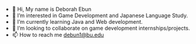 - 👋 Hi, My name is Deborah Ebun
- 👀 I’m interested in Game Development and Japanese Language Study. 
- 🌱 I’m currently learning Java and Web development.
- 💞️ I’m looking to collaborate on game development internships/projects.
- 📫 How to reach me debun1@bu.edu

<!---
debun03/debun03 is a ✨ special ✨ repository because its `README.md` (this file) appears on your GitHub profile.
You can click the Preview link to take a look at your changes.
--->
